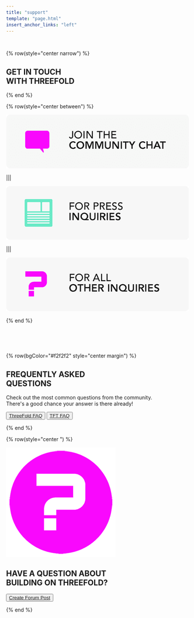 ```yaml
---
title: "support"
template: "page.html"
insert_anchor_links: "left"
---
```


<br>

<!-- section 1 (Farm) -->

{% row(style="center narrow") %}


## GET IN TOUCH <br> **WITH THREEFOLD**


{% end %}

{% row(style="center between") %}

[![Image](support_join.png)](https://t.me/threefold)


|||

[![Image](support_press.png)](https://mail.google.com/mail/u/0/?fs=1&tf=cm&source=mailto&to=press@threefold.io)


|||

[![Image](for_all.png)](https://mail.google.com/mail/u/0/?fs=1&tf=cm&source=mailto&to=info@threefold.io)


{% end %}


<br>

<br>

<br>


<!-- section 2 (QUESTIONS) -->

{% row(bgColor="#f2f2f2" style="center margin") %}

## FREQUENTLY ASKED <br> **QUESTIONS**

Check out the most common questions from the community. <br> There's a good chance your answer is there already!

<button>[ThreeFold FAQ](/faq)</button>
<button>[TFT FAQ](/tftfaq)</button>


{% end %}



<!-- section 3 (world of farmers) -->

{% row(style="center ") %}

![Image](ask.png#mx-auto)
<br>

## HAVE A QUESTION ABOUT <br> **BUILDING ON THREEFOLD?**


<button>[Create Forum Post](https://forum.threefold.io/)</button>


{% end %}